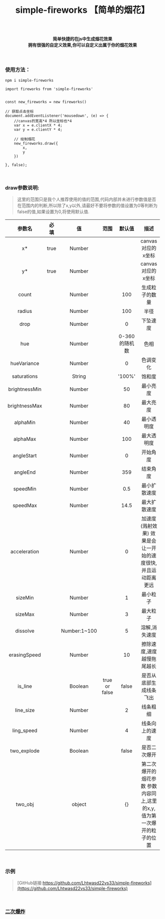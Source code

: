 # <p align="center">simple-fireworks 【简单的烟花】</p>

<br>

#### <p align="center">简单快捷的在js中生成烟花效果 <br> 拥有很强的自定义效果,你可以自定义出属于你的烟花效果 </p>

<br>

### 使用方法：


````
npm i simple-fireworks
````

````
import fireworks from 'simple-fireworks'
````

````

const new_fireworks = new fireworks()

// 获取点击坐标
document.addEventListener('mousedown', (e) => {
    //canvas的宽高*4 所以坐标也*4
    var x = e.clientX * 4;
    var y = e.clientY * 4;

    // 绘制烟花
    new_fireworks.draw({
        x,
        y
    })

}, false);
````

<br>

### draw参数说明:

> 这里的范围只是我个人推荐使用的值的范围,代码内部并未进行参数值是否在范围内的判断,所以除了x,y以外,请最好不要将参数的值设置为0等判断为false的值,如果设置为0,将使用默认值.

| 参数名 | 必填 | 值 |范围| 默认值 | 描述 |
| :---: | :---: | :---: | :---: | :---: | :---: |
|x*|true|Number|||canvas对应的x坐标|
|y*|true|Number|||canvas对应的x坐标|
|count||Number||100|生成粒子的数量|
|radius||Number||100|半径|
|drop||Number||0|下坠速度|
|hue||Number||0-360的随机数|色相|
|hueVariance||Number||0|色调变化|
|saturations||String||'100%'|饱和度|
|brightnessMin||Number||50|最小亮度|
|brightnessMax||Number||80|最大亮度|
|alphaMin||Number||40|最小透明度|
|alphaMax||Number||100|最大透明度|
|angleStart||Number||0|开始角度|
|angleEnd||Number||359|结束角度|
|speedMin||Number||0.5|最小扩散速度|
|speedMax||Number||14.5|最大扩散速度|
|acceleration||Number||0|加速度(溅射效果) 效果是会让一开始的速度很快,并且运动距离更远|
|sizeMin||Number||1|最小粒子|
|sizeMax||Number||3|最大粒子|
|dissolve||Number:1~100||5|溶解,消失速度|
|erasingSpeed||Number||10|擦除速度,速度越慢拖尾越长|
|is_line||Boolean|true or false|false|是否从底部生成线条飞出|
|line_size||Number||2|线条粗细|
|ling_speed||Number||4|线条向上的速度|
|two_explode||Boolean||false|是否二次爆开|
|two_obj||object||{}|第二次爆开的烟花参数 参数内容同上,这里的x,y,值为第一次爆开的粒子的位置|

<br>

### 示例

> [GitHub链接:https://github.com/Lhtwasd22vs33/simple-fireworks](https://github.com/Lhtwasd22vs33/simple-fireworks)

<br>


### [二次爆炸](https://github.com/Lhtwasd22vs33/simple-fireworks)